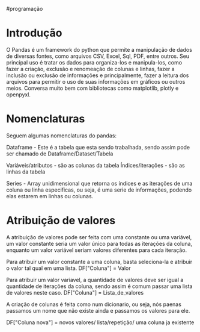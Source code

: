 #programação 
# Introdução
O Pandas é um framework do python que permite a manipulação de dados de diversas fontes, como arquivos CSV, Excel, Sql, PDF, entre outros. Seu principal uso é tratar os dados para organiza-los e manipula-los, como fazer a criação, exclusão e renomeação de colunas e linhas, fazer a inclusão ou exclusão de informações e principalmente, fazer a leitura dos arquivos para permitir o uso de suas informações em gráficos ou outros meios. Conversa muito bem com bibliotecas como matplotlib, plotly e openpyxl.

# Nomenclaturas
Seguem algumas nomenclaturas do pandas:

Dataframe - Este é a tabela que esta sendo trabalhada, sendo assim pode ser chamado de Dataframe/Dataset/Tabela

Variáveis/atributos - são as colunas da tabela
Índices/iterações - são as linhas da tabela

Series - Array unidimensional que retorna os índices e as iterações de uma coluna ou linha especificas, ou seja, é uma serie de informações, podendo elas estarem em linhas ou colunas.

# Atribuição de valores
A atribuição de valores pode ser feita com uma constante ou uma variável, um valor constante seria um valor único para todas as iterações da coluna, enquanto um valor  variável seriam valores diferentes para cada iteração.

Para atribuir um valor constante a uma coluna, basta seleciona-la e atribuir o valor tal qual em uma lista.
DF["Coluna"] = Valor

Para atribuir um valor variavel, a quantidade de valores deve ser igual a quantidade de iterações da coluna, sendo assim é comum passar uma lista de valores neste caso.
DF["Coluna"] = Lista_de_valores 

A criação de colunas é feita como num dicionario, ou seja, nós paenas passamos um nome que não existe ainda e passamos os valores para ele.

DF["Coluna nova"] = novos valores/ lista/repetição/ uma coluna ja existente 